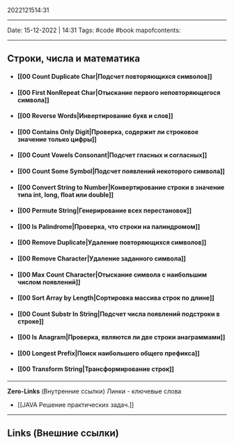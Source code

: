 2022121514:31
___
Date: 15-12-2022 | 14:31
Tags: #code #book 
mapofcontents:
___
## Строки, числа и математика

- #### [[00 Count Duplicate Char|Подсчет повторяющихся символов]]
- #### [[00 First NonRepeat Char|Отыскание первого неповторяющегося символа]]
- #### [[00 Reverse Words|Инвертирование букв и слов]]
- #### [[00 Contains Only Digit|Проверка, содержит ли строковое значение только цифры]]
- #### [[00 Count Vowels Consonant|Подсчет гласных и согласных]]
- #### [[00 Count Some Symbol|Подсчет появлений некоторого символа]]
- #### [[00 Convert String to Number|Конвертирование строки в значение типа int, long, float или double]]
- #### [[00 Permute String|Генерирование всех перестановок]]
- #### [[00 Is Palindrome|Проверка, что строки на палиндромом]]
- #### [[00 Remove Duplicate|Удаление повторяющихся символов]]
- #### [[00 Remove Character|Удаление заданного символа]]
- #### [[00 Max Count Character|Отыскание символа с наибольшим числом появлений]]
- #### [[00 Sort Array by Length|Сортировка массива строк по длине]]
- #### [[00 Count Substr In String|Подсчет числа появлений подстроки в строке]]
- #### [[00 Is Anagram|Проверка, являются ли две строки анаграммами]]
- #### [[00 Longest Prefix|Поиск наибольшего общего префикса]]
- #### [[00 Transform String|Трансформирование строк]]

-----
**Zero-Links**  (Внутренние ссылки) Линки - ключевые слова
- [[JAVA Решение практических задач.]]

------
**Links** (Внешние ссылки)
- 
